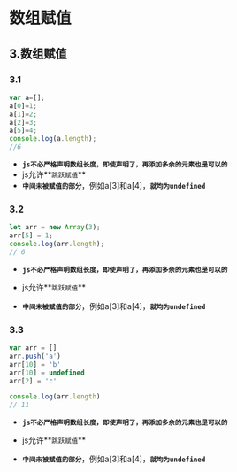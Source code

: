 # 数组赋值

## 3.数组赋值

### 3.1

``` javascript
var a=[];
a[0]=1;
a[1]=2;
a[2]=3;
a[5]=4; 
console.log(a.length);
//6
```

- **`js不必严格声明数组长度，即使声明了，再添加多余的元素也是可以的`**
- js允许**`跳跃赋值`**
- **`中间未被赋值的部分`**，例如a[3]和a[4]，**`就均为undefined`**

### 3.2

``` javascript
let arr = new Array(3);
arr[5] = 1;
console.log(arr.length); 
// 6
```

- **`js不必严格声明数组长度，即使声明了，再添加多余的元素也是可以的`**
- js允许**`跳跃赋值`**

- **`中间未被赋值的部分`**，例如a[3]和a[4]，**`就均为undefined`**

### 3.3

``` javascript
var arr = []
arr.push('a')
arr[10] = 'b'
arr[10] = undefined
arr[2] = 'c'

console.log(arr.length)
// 11
```

- **`js不必严格声明数组长度，即使声明了，再添加多余的元素也是可以的`**
- js允许**`跳跃赋值`**

- **`中间未被赋值的部分`**，例如a[3]和a[4]，**`就均为undefined`**